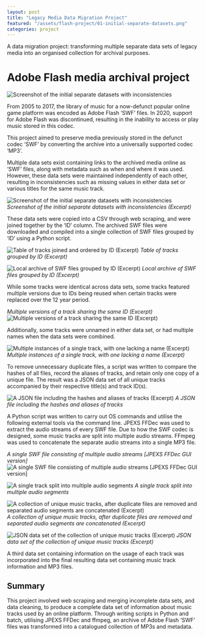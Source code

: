 ```yaml
---
layout: post
title: "Legacy Media Data Migration Project"
featured: "/assets/flash-project/01-initial-separate-datasets.png"
categories: project
---
```


A data migration project: transforming multiple separate data sets of legacy media into an organised collection for archival purposes.

# Adobe Flash media archival project

![Screenshot of the initial separate datasets with inconsistencies](/assets/flash-project/01-initial-separate-datasets.png)

From 2005 to 2017, the library of music for a now-defunct popular online game platform was encoded as Adobe Flash ‘SWF’ files. In 2020, support for Adobe Flash was discontinued, resulting in the inability to access or play music stored in this codec.

This project aimed to preserve media previously stored in the defunct codec ‘SWF’ by converting the archive into a universally supported codec ‘MP3’.

Multiple data sets exist containing links to the archived media online as ‘SWF’ files, along with metadata such as when and where it was used. However, these data sets were maintained independently of each other, resulting in inconsistencies such as missing values in either data set or various titles for the same music track.

![Screenshot of the initial separate datasets with inconsistencies](/assets/flash-project/01-initial-separate-datasets.png)
_Screenshot of the initial separate datasets with inconsistencies (Excerpt)_

These data sets were copied into a CSV through web scraping, and were joined together by the ‘ID’ column. The archived SWF files were downloaded and compiled into a single collection of SWF files grouped by ‘ID’ using a Python script.

![Table of tracks joined and ordered by ID (Excerpt)](/assets/flash-project/02-compiled-data-set-with-links.png)
_Table of tracks grouped by ID (Excerpt)_

![Local archive of SWF files grouped by ID (Excerpt)](/assets/flash-project/03a-downloaded-swfs.png)
_Local archive of SWF files grouped by ID (Excerpt)_

While some tracks were identical across data sets, some tracks featured multiple versions due to IDs being reused when certain tracks were replaced over the 12 year period.

_Multiple versions of a track sharing the same ID (Excerpt)_
![Multiple versions of a track sharing the same ID (Excerpt)](/assets/flash-project/03c-downloaded-swfs-and-organised-swfs-based-on-cp-id.png)

Additionally, some tracks were unnamed in either data set, or had multiple names when the data sets were combined.

![Multiple instances of a single track, with one lacking a name (Excerpt)](/assets/flash-project/03b-downloaded-swfs-and-organised-swfs-based-on-cp-id.png)
_Multiple instances of a single track, with one lacking a name (Excerpt)_

To remove unnecessary duplicate files, a script was written to compare the hashes of all files, record the aliases of tracks, and retain only one copy of a unique file. The result was a JSON data set of all unique tracks accompanied by their respective title(s) and track ID(s).

![A JSON file including the hashes and aliases of tracks (Excerpt)](/assets/flash-project/04a-remove-duplicates-by-checking-hash.png)
_A JSON file including the hashes and aliases of tracks_

A Python script was written to carry out OS commands and utilise the following external tools via the command line. JPEXS FFDec was used to extract the audio streams of every SWF file. Due to how the SWF codec is designed, some music tracks are split into multiple audio streams. FFmpeg was used to concatenate the separate audio streams into a single MP3 file.

_A single SWF file consisting of multiple audio streams [JPEXS FFDec GUI version]_
![A single SWF file consisting of multiple audio streams [JPEXS FFDec GUI version] ](/assets/flash-project/05a-extract-mp3s-from-swfs.png)

![A single track split into multiple audio segments ](/assets/flash-project/05b-separate-mp3-tracks-each.png)
_A single track split into multiple audio segments_

![A collection of unique music tracks, after duplicate files are removed and separated audio segments are concatenated (Excerpt)](/assets/flash-project/06-removed-duplicate-mp3s.png)
_A collection of unique music tracks, after duplicate files are removed and separated audio segments are concatenated (Excerpt)_

![JSON data set of the collection of unique music tracks (Excerpt)](/assets/flash-project/07-matched-with-original-cp-ids.png)
_JSON data set of the collection of unique music tracks (Excerpt)_

A third data set containing information on the usage of each track was incorporated into the final resulting data set containing music track information and MP3 files.

## Summary

This project involved web scraping and merging incomplete data sets, and data cleaning, to produce a complete data set of information about music tracks used by an online platform. Through writing scripts in Python and batch, utilising JPEXS FFDec and ffmpeg, an archive of Adobe Flash ‘SWF’ files was transformed into a catalogued collection of MP3s and metadata.
